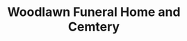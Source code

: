 ---
title: "Woodlawn Funeral Home and Cemtery"
url: /lacey/woodlawn-funeral-home-and-cemtery/
shop: funeral directors
---